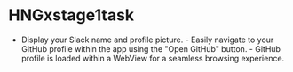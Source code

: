 # HNGxstage1task
- Display your Slack name and profile picture. - Easily navigate to your GitHub profile within the app using the "Open GitHub" button. - GitHub profile is loaded within a WebView for a seamless browsing experience.
